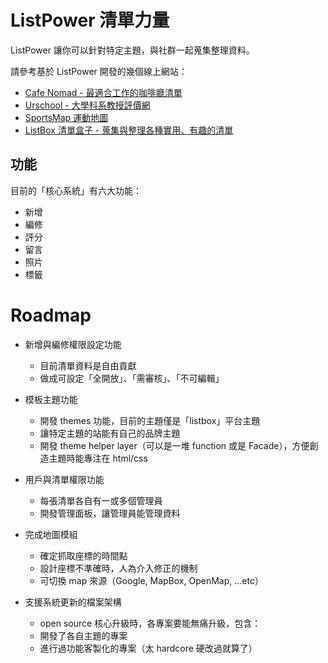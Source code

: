 # ListPower 清單力量

ListPower 讓你可以針對特定主題，與社群一起蒐集整理資料。

請參考基於 ListPower 開發的幾個線上網站：

- [Cafe Nomad - 最適合工作的咖啡廳清單](https://cafenomad.tw/)
- [Urschool - 大學科系教授評價網](https://urschool.org/)
- [SportsMap 運動地圖](https://isportsmap.com/)
- [ListBox 清單盒子 - 蒐集與整理各種實用、有趣的清單](https://listbox.app/)

## 功能

目前的「核心系統」有六大功能：

- 新增
- 編修
- 評分
- 留言
- 照片
- 標籤

# Roadmap

- 新增與編修權限設定功能
  - 目前清單資料是自由貢獻
  - 做成可設定「全開放」、「需審核」、「不可編輯」

- 模板主題功能
  - 開發 themes 功能，目前的主題僅是「listbox」平台主題
  - 讓特定主題的站能有自己的品牌主題
  - 開發 theme helper layer（可以是一堆 function 或是 Facade），方便創造主題時能專注在 html/css

- 用戶與清單權限功能
  - 每張清單各自有一或多個管理員
  - 開發管理面板，讓管理員能管理資料

- 完成地圖模組
  - 確定抓取座標的時間點
  - 設計座標不準確時，人為介入修正的機制
  - 可切換 map 來源（Google, MapBox, OpenMap, ...etc）

- 支援系統更新的檔案架構
  - open source 核心升級時，各專案要能無痛升級，包含：
  - 開發了各自主題的專案
  - 進行過功能客製化的專案（太 hardcore 硬改過就算了）

